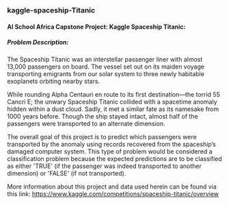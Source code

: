 ### kaggle-spaceship-Titanic
#### AI School Africa Capstone Project: Kaggle Spaceship Titanic:
##### Problem Description:

The Spaceship Titanic was an interstellar passenger liner with almost 13,000 passengers on board. The vessel set out on its maiden voyage transporting emigrants from our solar system to three newly habitable exoplanets orbiting nearby stars.

While rounding Alpha Centauri en route to its first destination—the torrid 55 Cancri E; the unwary Spaceship Titanic collided with a spacetime anomaly hidden within a dust cloud. Sadly, it met a similar fate as its namesake from 1000 years before. Though the ship stayed intact, almost half of the passengers were transported to an alternate dimension. 

The overall goal of this project is to predict which passengers were transported by the anomaly using records recovered from the spaceship’s damaged computer system.
This type of problem would be considered a classification problem because the expected predictions are to be classified as either 'TRUE' (if the passenger was indeed transported to another dimension) or 'FALSE' (if not transported).

More information about this project and data used herein can be found via this link: https://www.kaggle.com/competitions/spaceship-titanic/overview
